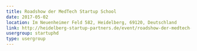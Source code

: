 ```yaml
---
title: Roadshow der MedTech Startup School
date: 2017-05-02
location: Im Neuenheimer Feld 582, Heidelberg, 69120, Deutschland
link: http://heidelberg-startup-partners.de/event/roadshow-der-medtech-startup-school/
usergroup: startuphd
type: usergroup
---
```

